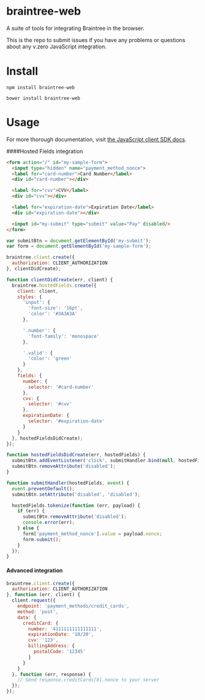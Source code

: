 braintree-web
=============

A suite of tools for integrating Braintree in the browser.

This is the repo to submit issues if you have any problems or questions about any v.zero JavaScript integration.

Install
=======

```
npm install braintree-web
```

```
bower install braintree-web
```

Usage
=====

For more thorough documentation, visit [the JavaScript client SDK docs](https://developers.braintreepayments.com/guides/client-sdk/javascript/v3).

####Hosted Fields integration

```html
<form action="/" id="my-sample-form">
  <input type="hidden" name="payment_method_nonce">
  <label for="card-number">Card Number</label>
  <div id="card-number"></div>

  <label for="cvv">CVV</label>
  <div id="cvv"></div>

  <label for="expiration-date">Expiration Date</label>
  <div id="expiration-date"></div>

  <input id="my-submit" type="submit" value="Pay" disabled/>
</form>
```

```javascript
var submitBtn = document.getElementById('my-submit');
var form = document.getElementById('my-sample-form');

braintree.client.create({
  authorization: CLIENT_AUTHORIZATION
}, clientDidCreate);

function clientDidCreate(err, client) {
  braintree.hostedFields.create({
    client: client,
    styles: {
      'input': {
        'font-size': '16pt',
        'color': '#3A3A3A'
      },

      '.number': {
        'font-family': 'monospace'
      },

      '.valid': {
        'color': 'green'
      }
    },
    fields: {
      number: {
        selector: '#card-number'
      },
      cvv: {
        selector: '#cvv'
      },
      expirationDate: {
        selector: '#expiration-date'
      }
    }
  }, hostedFieldsDidCreate);
});

function hostedFieldsDidCreate(err, hostedFields) {
  submitBtn.addEventListener('click', submitHandler.bind(null, hostedFields));
  submitBtn.removeAttribute('disabled');
}

function submitHandler(hostedFields, event) {
  event.preventDefault();
  submitBtn.setAttribute('disabled', 'disabled');

  hostedFields.tokenize(function (err, payload) {
    if (err) {
      submitBtn.removeAttribute('disabled');
      console.error(err);
    } else {
      form['payment_method_nonce'].value = payload.nonce;
      form.submit();
    }
  });
}
```

#### Advanced integration

```javascript
braintree.client.create({
  authorization: CLIENT_AUTHORIZATION
}, function (err, client) {
  client.request({
    endpoint: 'payment_methods/credit_cards',
    method: 'post',
    data: {
      creditCard: {
        number: '4111111111111111',
        expirationDate: '10/20',
        cvv: '123',
        billingAddress: {
          postalCode: '12345'
        }
      }
    }
  }, function (err, response) {
    // Send response.creditCards[0].nonce to your server
  });
});
```
